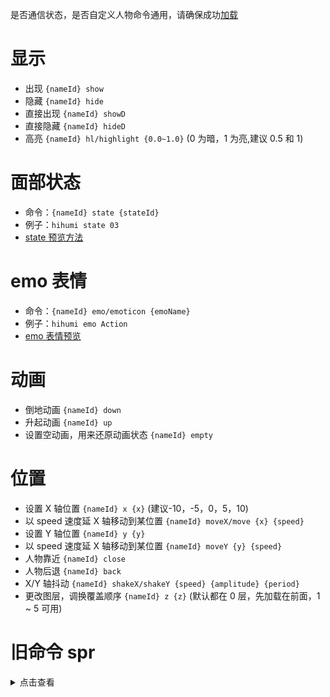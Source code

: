 是否通信状态，是否自定义人物命令通用，请确保成功[加载](https://github.com/Tualin14/ArisStudio/wiki/1-%E5%8A%A0%E8%BD%BD-load#%E4%BA%BA%E7%89%A9%E5%8A%A0%E8%BD%BD)

# 显示

- 出现 `{nameId} show`
- 隐藏 `{nameId} hide`
- 直接出现 `{nameId} showD`
- 直接隐藏 `{nameId} hideD`
- 高亮 `{nameId} hl/highlight {0.0~1.0}` (0 为暗，1 为亮,建议 0.5 和 1)

# 面部状态

- 命令：`{nameId} state {stateId}`
- 例子：`hihumi state 03`
- [state 预览方法](./9-state%E9%A2%84%E8%A7%88%E6%96%B9%E6%B3%95-state_previe)

# emo 表情

- 命令：`{nameId} emo/emoticon {emoName}`
- 例子：`hihumi emo Action`
- [emo 表情预览](./9-emo%E8%A1%A8%E6%83%85%E9%A2%84%E8%A7%88-emo_preview)

# 动画

- 倒地动画 `{nameId} down`
- 升起动画 `{nameId} up`
- 设置空动画，用来还原动画状态 `{nameId} empty`

# 位置

- 设置 X 轴位置 `{nameId} x {x}` (建议-10，-5，0，5，10)
- 以 speed 速度延 X 轴移动到某位置 `{nameId} moveX/move {x} {speed}`
- 设置 Y 轴位置 `{nameId} y {y}`
- 以 speed 速度延 X 轴移动到某位置 `{nameId} moveY {y} {speed}`
- 人物靠近 `{nameId} close`
- 人物后退 `{nameId} back`
- X/Y 轴抖动 `{nameId} shakeX/shakeY {speed} {amplitude} {period}`
- 更改图层，调换覆盖顺序 `{nameId} z {z}` (默认都在 0 层，先加载在前面，1 ~ 5 可用)


# 旧命令 spr

<details>
<summary>点击查看</summary>
<pre>

# 显示

- 出现 `spr show {nameId}`
- 隐藏 `spr hide {nameId}`
- 直接出现 `spr showD {nameId}`
- 直接隐藏 `spr hideD {nameId}`
- 高亮 `spr hl/highlight {nameId} {0.0~1.0}` (0 为暗，1 为亮,建议 0.5 和 1)

# 面部状态

- 命令：`spr state {nameId} {stateId}`
- 例子：`spr state hihumi 03`
- [state 预览方法](./9-state%E9%A2%84%E8%A7%88%E6%96%B9%E6%B3%95-state_previe)

# emo 表情

- 命令：`spr emo/emoticon {nameId} {emoName}`
- 例子：`spr emo hihumi Action`
- [emo 表情预览](./9-emo%E8%A1%A8%E6%83%85%E9%A2%84%E8%A7%88-emo_preview)

# 动画

- 倒地动画 `spr down {nameId}`
- 升起动画 `spr up {nameId}`
- 设置空动画，用来还原动画状态 `spr empty {nameID}`

# 位置

- 设置 X 轴位置 `spr x {nameID} {x}` (建议-10，-5，0，5，10)
- 以 speed 速度延 X 轴移动到某位置 `spr moveX/move {nameID} {x} {speed}`
- 设置 Y 轴位置 `spr y {nameID} {y}`
- 以 speed 速度延 X 轴移动到某位置 `spr moveY {nameID} {y} {speed}`
- 人物靠近 `spr close {nameID}`
- 人物后退 `spr back {nameId}`
- X/Y 轴抖动 `spr shakeX/shakeY {nameId} {speed} {amplitude} {period}`
- 更改图层，调换覆盖顺序 `spr z {nameID} {z}` (默认都在 0 层，先加载在前面，1 ~ 5 可用)

</details>

